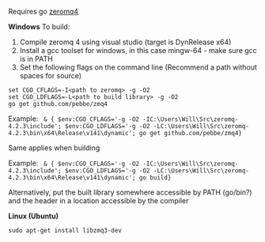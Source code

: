 Requires go [zeromq4](https://github.com/pebbe/zmq4)

**Windows**
To build:

1) Compile zeromq 4 using visual studio (target is DynRelease x64)
2) Install a gcc toolset for windows, in this case mingw-64 - make sure gcc is in PATH
3) Set the following flags on the command line (Recommend a path without spaces for source)

```
set CGO_CFLAGS=-I<path to zeromq> -g -O2
set CGO_LDFLAGS=-L<path to build library> -g -O2
go get github.com/pebbe/zmq4
```

Example: ` & { $env:CGO_CFLAGS='-g -O2 -IC:\Users\Will\Src\zeromq-4.2.3\include'; $env:CGO_LDFLAGS='-g -O2 -LC:\Users\Will\Src\zeromq-4.2.3\bin\x64\Release\v141\dynamic'; go get github.com/pebbe/zmq4}`

Same applies when building

Example: ` & { $env:CGO_CFLAGS='-g -O2 -IC:\Users\Will\Src\zeromq-4.2.3\include'; $env:CGO_LDFLAGS='-g -O2 -LC:\Users\Will\Src\zeromq-4.2.3\bin\x64\Release\v141\dynamic'; go build}`

Alternatively, put the built library somewhere accessible by PATH (go/bin?) and the header in a location accessible by the compiler

**Linux (Ubuntu)**

`sudo apt-get install libzmq3-dev`
